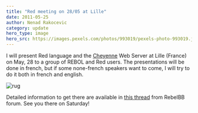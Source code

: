 ```yaml
---
title: "Red meeting on 28/05 at Lille"
date: 2011-05-25 
author: Nenad Rakocevic 
category: update
hero_type: image
hero_src: https://images.pexels.com/photos/993019/pexels-photo-993019.jpeg?auto=compress&cs=tinysrgb&h=650&w=940
---
```


I will present Red language and the [Cheyenne](http://cheyenne-server.org/) Web Server at Lille (France) on May, 28 to a group of REBOL and Red users. The presentations will be done in french, but if some none-french speakers want to come, I will try to do it both in french and english.

![rug](/images/blog/rug.png)

Detailed information to get there are available in [this thread](http://www.digicamsoft.com/cgi-bin/rebelBB.cgi?thread=%3C13Apr2011223518126724200%3E) from RebelBB forum. See you there on Saturday!
